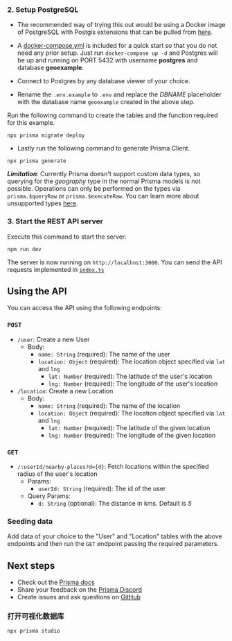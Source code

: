 

### 2. Setup PostgreSQL

- The recommended way of trying this out would be using a Docker image of PostgreSQL with Postgis extensions that can be pulled from [here](https://github.com/postgis/docker-postgis).

- A [docker-compose.yml](./docker-compose.yml) is included for a quick start so that you do not need any prior setup. Just run `docker-compose up -d` and Postgres will be up and running on PORT 5432 with username **postgres** and database **geoexample**.

- Connect to Postgres by any database viewer of your choice.

- Rename the `.env.example` to `.env` and replace the _DBNAME_ placeholder with the database name `geoexample` created in the above step.

Run the following command to create the tables and the function required for this example.

```
npx prisma migrate deploy
```

- Lastly run the following command to generate Prisma Client.

```
npx prisma generate
```

**_Limitation_**: Currently Prisma doesn't support custom data types, so querying for the _geography_ type in the normal Prisma models is not possible. Operations can only be performed on the types via `prisma.$queryRaw` or `prisma.$executeRaw`. You can learn more about unsupported types [here](https://www.prisma.io/docs/reference/api-reference/prisma-schema-reference#unsupported).


### 3. Start the REST API server

Execute this command to start the server:

```
npm run dev
```

The server is now running on `http://localhost:3000`. You can send the API requests implemented in [`index.ts`](./src/index.ts)

## Using the API

You can access the API using the following endpoints:

### `POST`

- `/user`: Create a new User
  - Body:
    - `name: String` (required): The name of the user
    - `location: Object` (required): The location object specified via `lat` and `lng`
      - `lat: Number` (required): The latitude of the user's location
      - `lng: Number` (required): The longitude of the user's location
- `/location`: Create a new Location
  - Body:
    - `name: String` (required): The name of the location
    - `location: Object` (required): The location object specified via `lat` and `lng`
      - `lat: Number` (required): The latitude of the given location
      - `lng: Number` (required): The longitude of the given location

### `GET`

- `/:userId/nearby-places?d={d}`: Fetch locations within the specified radius of the user's location
  - Params:
    - `userId: String` (required): The id of the user
  - Query Params:
    - `d: String` (optional): The distance in kms. Default is *5*


### Seeding data

Add data of your choice to the "User" and "Location" tables with the above endpoints and then run the `GET` endpoint passing the required parameters.


## Next steps

- Check out the [Prisma docs](https://www.prisma.io/docs)
- Share your feedback on the [Prisma Discord](https://pris.ly/discord/)
- Create issues and ask questions on [GitHub](https://github.com/prisma/prisma/)


### 打开可视化数据库

```
npx prisma studio
```